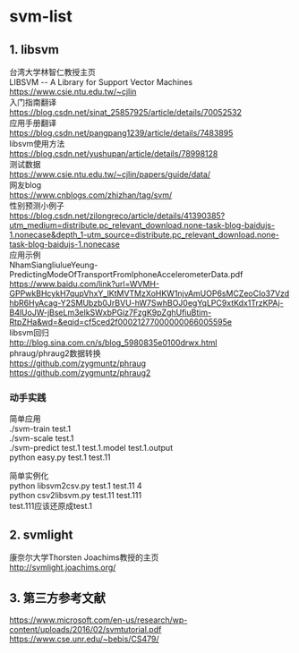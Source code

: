 # svm-list

## 1. libsvm
台湾大学林智仁教授主页  
LIBSVM -- A Library for Support Vector Machines  
https://www.csie.ntu.edu.tw/~cjlin  
入门指南翻译  
https://blog.csdn.net/sinat_25857925/article/details/70052532  
应用手册翻译  
https://blog.csdn.net/pangpang1239/article/details/7483895  
libsvm使用方法  
https://blog.csdn.net/yushupan/article/details/78998128  
测试数据  
https://www.csie.ntu.edu.tw/~cjlin/papers/guide/data/  
网友blog  
https://www.cnblogs.com/zhizhan/tag/svm/  
性别预测小例子  
https://blog.csdn.net/zilongreco/article/details/41390385?utm_medium=distribute.pc_relevant_download.none-task-blog-baidujs-1.nonecase&depth_1-utm_source=distribute.pc_relevant_download.none-task-blog-baidujs-1.nonecase  
应用示例  
NhamSiangliulueYeung-PredictingModeOfTransportFromIphoneAccelerometerData.pdf  
https://www.baidu.com/link?url=WVMH-GPPwkBHcykH7qupVhxY_lKtMVTMzXoHKW1njvAmUOP6sMCZeoCIo37VzdhbR6HyAcag-Y2SMUbzb0JrBVU-hW7SwhBOJ0egYqLPC9xtKdx1TrzKPAj-B4lUoJW-jBseLm3elkSWxbPGiz7FzgK9pZghUfiuBtim-RtpZHa&wd=&eqid=cf5ced2f00021277000000066005595e  
libsvm回归  
http://blog.sina.com.cn/s/blog_5980835e0100drwx.html  
phraug/phraug2数据转换  
https://github.com/zygmuntz/phraug  
https://github.com/zygmuntz/phraug2  

### 动手实践
简单应用  
./svm-train test.1  
./svm-scale test.1  
./svm-predict test.1 test.1.model test.1.output  
python easy.py test.1 test.11  

简单实例化  
python libsvm2csv.py test.1 test.11 4  
python csv2libsvm.py test.11 test.111  
test.111应该还原成test.1  

    
## 2. svmlight
康奈尔大学Thorsten Joachims教授的主页  
http://svmlight.joachims.org/  
  
  
## 3. 第三方参考文献  
https://www.microsoft.com/en-us/research/wp-content/uploads/2016/02/svmtutorial.pdf  
https://www.cse.unr.edu/~bebis/CS479/  
